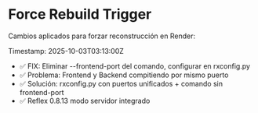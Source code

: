 # Force Rebuild Trigger

Cambios aplicados para forzar reconstrucción en Render:

Timestamp: 2025-10-03T03:13:00Z
- ✅ FIX: Eliminar --frontend-port del comando, configurar en rxconfig.py
- ✅ Problema: Frontend y Backend compitiendo por mismo puerto
- ✅ Solución: rxconfig.py con puertos unificados + comando sin frontend-port
- ✅ Reflex 0.8.13 modo servidor integrado
